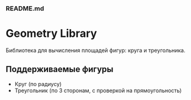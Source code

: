 ### README.md
# Geometry Library

Библиотека для вычисления площадей фигур: круга и треугольника.

## Поддерживаемые фигуры
- Круг (по радиусу)
- Треугольник (по 3 сторонам, с проверкой на прямоугольность)